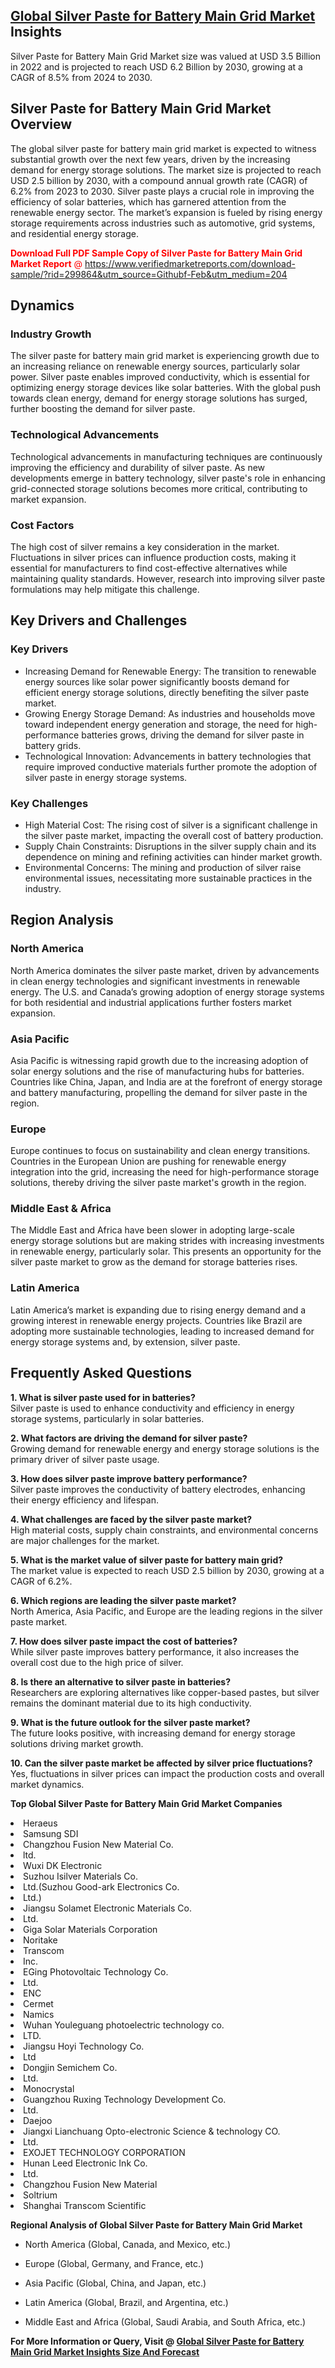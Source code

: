 <h2><a href="https://www.verifiedmarketreports.com/download-sample/?rid=299864&amp;utm_source=Githubf&amp;utm_medium=204" target="_blank">Global Silver Paste for Battery Main Grid Market</a> Insights</h2><p>Silver Paste for Battery Main Grid Market size was valued at USD 3.5 Billion in 2022 and is projected to reach USD 6.2 Billion by 2030, growing at a CAGR of 8.5% from 2024 to 2030.</p><p> <h2>Silver Paste for Battery Main Grid Market Overview</h2> <p>The global silver paste for battery main grid market is expected to witness substantial growth over the next few years, driven by the increasing demand for energy storage solutions. The market size is projected to reach USD 2.5 billion by 2030, with a compound annual growth rate (CAGR) of 6.2% from 2023 to 2030. Silver paste plays a crucial role in improving the efficiency of solar batteries, which has garnered attention from the renewable energy sector. The market’s expansion is fueled by rising energy storage requirements across industries such as automotive, grid systems, and residential energy storage.</p> <p><p><span class=""><span style="color: #ff0000;"><strong>Download Full PDF Sample Copy of Silver Paste for Battery Main Grid Market Report</strong> @ </span><a href="https://www.verifiedmarketreports.com/download-sample/?rid=299864&amp;utm_source=Githubf-Feb&amp;utm_medium=204" target="_blank">https://www.verifiedmarketreports.com/download-sample/?rid=299864&amp;utm_source=Githubf-Feb&amp;utm_medium=204</a></span></p></p> <h2>Dynamics</h2> <h3>Industry Growth</h3> <p>The silver paste for battery main grid market is experiencing growth due to an increasing reliance on renewable energy sources, particularly solar power. Silver paste enables improved conductivity, which is essential for optimizing energy storage devices like solar batteries. With the global push towards clean energy, demand for energy storage solutions has surged, further boosting the demand for silver paste.</p> <h3>Technological Advancements</h3> <p>Technological advancements in manufacturing techniques are continuously improving the efficiency and durability of silver paste. As new developments emerge in battery technology, silver paste's role in enhancing grid-connected storage solutions becomes more critical, contributing to market expansion.</p> <h3>Cost Factors</h3> <p>The high cost of silver remains a key consideration in the market. Fluctuations in silver prices can influence production costs, making it essential for manufacturers to find cost-effective alternatives while maintaining quality standards. However, research into improving silver paste formulations may help mitigate this challenge.</p> <h2>Key Drivers and Challenges</h2> <h3>Key Drivers</h3> <ul> <li>Increasing Demand for Renewable Energy: The transition to renewable energy sources like solar power significantly boosts demand for efficient energy storage solutions, directly benefiting the silver paste market.</li> <li>Growing Energy Storage Demand: As industries and households move toward independent energy generation and storage, the need for high-performance batteries grows, driving the demand for silver paste in battery grids.</li> <li>Technological Innovation: Advancements in battery technologies that require improved conductive materials further promote the adoption of silver paste in energy storage systems.</li> </ul> <h3>Key Challenges</h3> <ul> <li>High Material Cost: The rising cost of silver is a significant challenge in the silver paste market, impacting the overall cost of battery production.</li> <li>Supply Chain Constraints: Disruptions in the silver supply chain and its dependence on mining and refining activities can hinder market growth.</li> <li>Environmental Concerns: The mining and production of silver raise environmental issues, necessitating more sustainable practices in the industry.</li> </ul> <h2>Region Analysis</h2> <h3>North America</h3> <p>North America dominates the silver paste market, driven by advancements in clean energy technologies and significant investments in renewable energy. The U.S. and Canada’s growing adoption of energy storage systems for both residential and industrial applications further fosters market expansion.</p> <h3>Asia Pacific</h3> <p>Asia Pacific is witnessing rapid growth due to the increasing adoption of solar energy solutions and the rise of manufacturing hubs for batteries. Countries like China, Japan, and India are at the forefront of energy storage and battery manufacturing, propelling the demand for silver paste in the region.</p> <h3>Europe</h3> <p>Europe continues to focus on sustainability and clean energy transitions. Countries in the European Union are pushing for renewable energy integration into the grid, increasing the need for high-performance storage solutions, thereby driving the silver paste market's growth in the region.</p> <h3>Middle East & Africa</h3> <p>The Middle East and Africa have been slower in adopting large-scale energy storage solutions but are making strides with increasing investments in renewable energy, particularly solar. This presents an opportunity for the silver paste market to grow as the demand for storage batteries rises.</p> <h3>Latin America</h3> <p>Latin America’s market is expanding due to rising energy demand and a growing interest in renewable energy projects. Countries like Brazil are adopting more sustainable technologies, leading to increased demand for energy storage systems and, by extension, silver paste.</p> <h2>Frequently Asked Questions</h2> <p><strong>1. What is silver paste used for in batteries?</strong><br> Silver paste is used to enhance conductivity and efficiency in energy storage systems, particularly in solar batteries.</p> <p><strong>2. What factors are driving the demand for silver paste?</strong><br> Growing demand for renewable energy and energy storage solutions is the primary driver of silver paste usage.</p> <p><strong>3. How does silver paste improve battery performance?</strong><br> Silver paste improves the conductivity of battery electrodes, enhancing their energy efficiency and lifespan.</p> <p><strong>4. What challenges are faced by the silver paste market?</strong><br> High material costs, supply chain constraints, and environmental concerns are major challenges for the market.</p> <p><strong>5. What is the market value of silver paste for battery main grid?</strong><br> The market value is expected to reach USD 2.5 billion by 2030, growing at a CAGR of 6.2%.</p> <p><strong>6. Which regions are leading the silver paste market?</strong><br> North America, Asia Pacific, and Europe are the leading regions in the silver paste market.</p> <p><strong>7. How does silver paste impact the cost of batteries?</strong><br> While silver paste improves battery performance, it also increases the overall cost due to the high price of silver.</p> <p><strong>8. Is there an alternative to silver paste in batteries?</strong><br> Researchers are exploring alternatives like copper-based pastes, but silver remains the dominant material due to its high conductivity.</p> <p><strong>9. What is the future outlook for the silver paste market?</strong><br> The future looks positive, with increasing demand for energy storage solutions driving market growth.</p> <p><strong>10. Can the silver paste market be affected by silver price fluctuations?</strong><br> Yes, fluctuations in silver prices can impact the production costs and overall market dynamics.</p> </p><p><strong>Top Global Silver Paste for Battery Main Grid Market Companies</strong></p><div data-test-id=""><p><li>Heraeus</li><li> Samsung SDI</li><li> Changzhou Fusion New Material Co.</li><li>ltd.</li><li> Wuxi DK Electronic</li><li> Suzhou Isilver Materials Co.</li><li> Ltd.(Suzhou Good-ark Electronics Co.</li><li>Ltd.)</li><li> Jiangsu Solamet Electronic Materials Co.</li><li>Ltd.</li><li> Giga Solar Materials Corporation</li><li> Noritake</li><li> Transcom</li><li> Inc.</li><li> EGing Photovoltaic Technology Co.</li><li>Ltd.</li><li> ENC</li><li> Cermet</li><li> Namics</li><li> Wuhan Youleguang photoelectric technology co.</li><li> LTD.</li><li> Jiangsu Hoyi Technology Co.</li><li> Ltd</li><li> Dongjin Semichem Co.</li><li> Ltd.</li><li> Monocrystal</li><li> Guangzhou Ruxing Technology Development Co.</li><li> Ltd.</li><li> Daejoo</li><li> Jiangxi Lianchuang Opto-electronic Science & technology CO.</li><li>Ltd.</li><li> EXOJET TECHNOLOGY CORPORATION</li><li> Hunan Leed Electronic Ink Co.</li><li> Ltd.</li><li> Changzhou Fusion New Material</li><li> Soltrium</li><li> Shanghai Transcom Scientific</li></p><div><strong>Regional Analysis of&nbsp;Global Silver Paste for Battery Main Grid Market</strong></div><ul><li dir="ltr"><p dir="ltr">North America&nbsp;(Global, Canada, and Mexico, etc.)</p></li><li dir="ltr"><p dir="ltr">Europe (Global, Germany, and France, etc.)</p></li><li dir="ltr"><p dir="ltr">Asia Pacific&nbsp;(Global, China, and Japan, etc.)</p></li><li dir="ltr"><p dir="ltr">Latin America&nbsp;(Global, Brazil, and Argentina, etc.)</p></li><li dir="ltr">Middle East and Africa&nbsp;(Global, Saudi Arabia, and South Africa, etc.)</li></ul><p><strong>For More Information or Query, Visit @&nbsp;</strong><strong><a href="https://www.verifiedmarketreports.com/product/silver-paste-for-battery-main-grid-market/?utm_source=Githubf&amp;utm_medium=204" target="_blank">Global Silver Paste for Battery Main Grid Market Insights Size And Forecast</a></strong></p></div>
